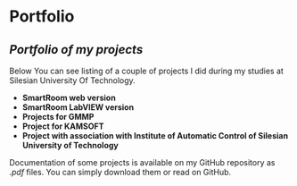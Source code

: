 Portfolio
========
## *Portfolio of my projects*

Below You can see listing of a couple of projects I did during my studies at Silesian University Of Technology.
* **SmartRoom web version**
* **SmartRoom LabVIEW version**
* **Projects for GMMP**
* **Project for KAMSOFT**
* **Project with association with Institute of Automatic Control of Silesian University of Technology**

Documentation of some projects is available on my GitHub repository as *.pdf* files. You can simply download them or read on GitHub. 
